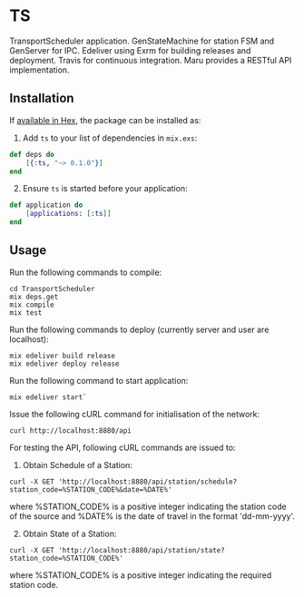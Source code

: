 # TS

TransportScheduler application.
GenStateMachine for station FSM and GenServer for IPC.
Edeliver using Exrm for building releases and deployment.
Travis for continuous integration.
Maru provides a RESTful API implementation.

## Installation

If [available in Hex](https://hex.pm/docs/publish), the package can be installed as:

1. Add `ts` to your list of dependencies in `mix.exs`:

```elixir
def deps do
	[{:ts, "~> 0.1.0"}]
end
```

2. Ensure `ts` is started before your application:

```elixir
def application do
	[applications: [:ts]]
end
```

## Usage

Run the following commands to compile:
```
cd TransportScheduler
mix deps.get
mix compile
mix test
```

Run the following commands to deploy (currently server and user are localhost):   
```
mix edeliver build release
mix edeliver deploy release
```

Run the following command to start application:   
```
mix edeliver start`  
```

Issue the following cURL command for initialisation of the network:
```
curl http://localhost:8880/api
```

For testing the API, following cURL commands are issued to:

1. Obtain Schedule of a Station:  
```
curl -X GET 'http://localhost:8880/api/station/schedule?station_code=%STATION_CODE%&date=%DATE%'
```  
where %STATION_CODE% is a positive integer indicating the station code of the source and %DATE% is the date of travel in the format 'dd-mm-yyyy'.

2. Obtain State of a Station:  
```
curl -X GET 'http://localhost:8880/api/station/state?station_code=%STATION_CODE%'
```  
where %STATION_CODE% is a positive integer indicating the required station code.